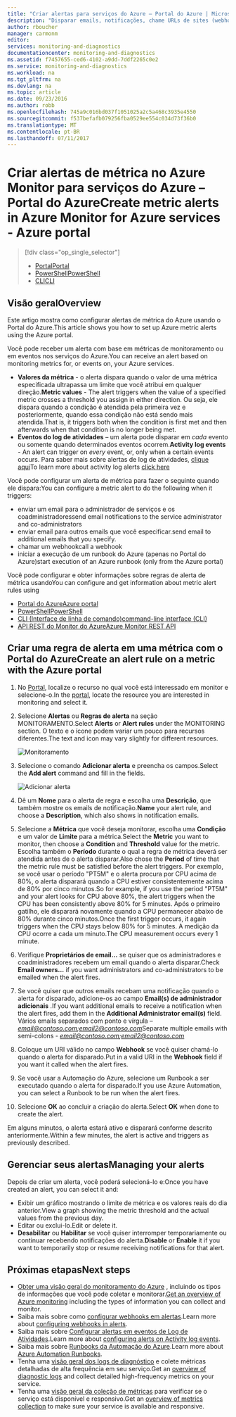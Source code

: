 ```yaml
---
title: "Criar alertas para serviços do Azure – Portal do Azure | Microsoft Docs"
description: "Disparar emails, notificações, chame URLs de sites (webhooks) ou automação quando as condições especificadas forem atendidas."
author: rboucher
manager: carmonm
editor: 
services: monitoring-and-diagnostics
documentationcenter: monitoring-and-diagnostics
ms.assetid: f7457655-ced6-4102-a9dd-7ddf2265c0e2
ms.service: monitoring-and-diagnostics
ms.workload: na
ms.tgt_pltfrm: na
ms.devlang: na
ms.topic: article
ms.date: 09/23/2016
ms.author: robb
ms.openlocfilehash: 745a9c016bd037f1051025a2c5a468c3935e4550
ms.sourcegitcommit: f537befafb079256fba0529ee554c034d73f36b0
ms.translationtype: MT
ms.contentlocale: pt-BR
ms.lasthandoff: 07/11/2017
---
```

# <a name="create-metric-alerts-in-azure-monitor-for-azure-services---azure-portal"></a><span data-ttu-id="826ca-103">Criar alertas de métrica no Azure Monitor para serviços do Azure – Portal do Azure</span><span class="sxs-lookup"><span data-stu-id="826ca-103">Create metric alerts in Azure Monitor for Azure services - Azure portal</span></span>
> [!div class="op_single_selector"]
> * [<span data-ttu-id="826ca-104">Portal</span><span class="sxs-lookup"><span data-stu-id="826ca-104">Portal</span></span>](insights-alerts-portal.md)
> * [<span data-ttu-id="826ca-105">PowerShell</span><span class="sxs-lookup"><span data-stu-id="826ca-105">PowerShell</span></span>](insights-alerts-powershell.md)
> * [<span data-ttu-id="826ca-106">CLI</span><span class="sxs-lookup"><span data-stu-id="826ca-106">CLI</span></span>](insights-alerts-command-line-interface.md)
>
>

## <a name="overview"></a><span data-ttu-id="826ca-107">Visão geral</span><span class="sxs-lookup"><span data-stu-id="826ca-107">Overview</span></span>
<span data-ttu-id="826ca-108">Este artigo mostra como configurar alertas de métrica do Azure usando o Portal do Azure.</span><span class="sxs-lookup"><span data-stu-id="826ca-108">This article shows you how to set up Azure metric alerts using the Azure portal.</span></span>   

<span data-ttu-id="826ca-109">Você pode receber um alerta com base em métricas de monitoramento ou em eventos nos serviços do Azure.</span><span class="sxs-lookup"><span data-stu-id="826ca-109">You can receive an alert based on monitoring metrics for, or events on, your Azure services.</span></span>

* <span data-ttu-id="826ca-110">**Valores da métrica** - o alerta dispara quando o valor de uma métrica especificada ultrapassa um limite que você atribui em qualquer direção.</span><span class="sxs-lookup"><span data-stu-id="826ca-110">**Metric values** - The alert triggers when the value of a specified metric crosses a threshold you assign in either direction.</span></span> <span data-ttu-id="826ca-111">Ou seja, ele dispara quando a condição é atendida pela primeira vez e posteriormente, quando essa condição não está sendo mais atendida.</span><span class="sxs-lookup"><span data-stu-id="826ca-111">That is, it triggers both when the condition is first met and then afterwards when that condition is no longer being met.</span></span>    
* <span data-ttu-id="826ca-112">**Eventos do log de atividades** – um alerta pode disparar em *cada* evento ou somente quando determinados eventos ocorrem.</span><span class="sxs-lookup"><span data-stu-id="826ca-112">**Activity log events** - An alert can trigger on *every* event, or, only when a certain events occurs.</span></span> <span data-ttu-id="826ca-113">Para saber mais sobre alertas de log de atividades, [clique aqui](monitoring-activity-log-alerts.md)</span><span class="sxs-lookup"><span data-stu-id="826ca-113">To learn more about activity log alerts [click here](monitoring-activity-log-alerts.md)</span></span>

<span data-ttu-id="826ca-114">Você pode configurar um alerta de métrica para fazer o seguinte quando ele dispara:</span><span class="sxs-lookup"><span data-stu-id="826ca-114">You can configure a metric alert to do the following when it triggers:</span></span>

* <span data-ttu-id="826ca-115">enviar um email para o administrador de serviços e os coadministradores</span><span class="sxs-lookup"><span data-stu-id="826ca-115">send email notifications to the service administrator and co-administrators</span></span>
* <span data-ttu-id="826ca-116">enviar email para outros emails que você especificar.</span><span class="sxs-lookup"><span data-stu-id="826ca-116">send email to additional emails that you specify.</span></span>
* <span data-ttu-id="826ca-117">chamar um webhook</span><span class="sxs-lookup"><span data-stu-id="826ca-117">call a webhook</span></span>
* <span data-ttu-id="826ca-118">iniciar a execução de um runbook do Azure (apenas no Portal do Azure)</span><span class="sxs-lookup"><span data-stu-id="826ca-118">start execution of an Azure runbook (only from the Azure portal)</span></span>

<span data-ttu-id="826ca-119">Você pode configurar e obter informações sobre regras de alerta de métrica usando</span><span class="sxs-lookup"><span data-stu-id="826ca-119">You can configure and get information about metric alert rules using</span></span>

* [<span data-ttu-id="826ca-120">Portal do Azure</span><span class="sxs-lookup"><span data-stu-id="826ca-120">Azure portal</span></span>](insights-alerts-portal.md)
* [<span data-ttu-id="826ca-121">PowerShell</span><span class="sxs-lookup"><span data-stu-id="826ca-121">PowerShell</span></span>](insights-alerts-powershell.md)
* [<span data-ttu-id="826ca-122">CLI (Interface de linha de comando)</span><span class="sxs-lookup"><span data-stu-id="826ca-122">command-line interface (CLI)</span></span>](insights-alerts-command-line-interface.md)
* [<span data-ttu-id="826ca-123">API REST do Monitor do Azure</span><span class="sxs-lookup"><span data-stu-id="826ca-123">Azure Monitor REST API</span></span>](https://msdn.microsoft.com/library/azure/dn931945.aspx)

## <a name="create-an-alert-rule-on-a-metric-with-the-azure-portal"></a><span data-ttu-id="826ca-124">Criar uma regra de alerta em uma métrica com o Portal do Azure</span><span class="sxs-lookup"><span data-stu-id="826ca-124">Create an alert rule on a metric with the Azure portal</span></span>
1. <span data-ttu-id="826ca-125">No [Portal](https://portal.azure.com/), localize o recurso no qual você está interessado em monitor e selecione-o.</span><span class="sxs-lookup"><span data-stu-id="826ca-125">In the [portal](https://portal.azure.com/), locate the resource you are interested in monitoring and select it.</span></span>

2. <span data-ttu-id="826ca-126">Selecione **Alertas** ou **Regras de alerta** na seção MONITORAMENTO.</span><span class="sxs-lookup"><span data-stu-id="826ca-126">Select **Alerts** or **Alert rules** under the MONITORING section.</span></span> <span data-ttu-id="826ca-127">O texto e o ícone podem variar um pouco para recursos diferentes.</span><span class="sxs-lookup"><span data-stu-id="826ca-127">The text and icon may vary slightly for different resources.</span></span>  

    ![Monitoramento](./media/insights-alerts-portal/AlertRulesButton.png)

3. <span data-ttu-id="826ca-129">Selecione o comando **Adicionar alerta** e preencha os campos.</span><span class="sxs-lookup"><span data-stu-id="826ca-129">Select the **Add alert** command and fill in the fields.</span></span>

    ![Adicionar alerta](./media/insights-alerts-portal/AddAlertOnlyParamsPage.png)

4. <span data-ttu-id="826ca-131">Dê um **Nome** para o alerta de regra e escolha uma **Descrição**, que também mostre os emails de notificação.</span><span class="sxs-lookup"><span data-stu-id="826ca-131">**Name** your alert rule, and choose a **Description**, which also shows in notification emails.</span></span>

5. <span data-ttu-id="826ca-132">Selecione a **Métrica** que você deseja monitorar, escolha uma **Condição** e um valor de **Limite** para a métrica.</span><span class="sxs-lookup"><span data-stu-id="826ca-132">Select the **Metric** you want to monitor, then choose a **Condition** and **Threshold** value for the metric.</span></span> <span data-ttu-id="826ca-133">Escolha também o **Período** durante o qual a regra de métrica deverá ser atendida antes de o alerta disparar.</span><span class="sxs-lookup"><span data-stu-id="826ca-133">Also chose the **Period** of time that the metric rule must be satisfied before the alert triggers.</span></span> <span data-ttu-id="826ca-134">Por exemplo, se você usar o período "PT5M" e o alerta procura por CPU acima de 80%, o alerta disparará quando a CPU estiver consistentemente acima de 80% por cinco minutos.</span><span class="sxs-lookup"><span data-stu-id="826ca-134">So for example, if you use the period "PT5M" and your alert looks for CPU above 80%, the alert triggers when the CPU has been consistently above 80% for 5 minutes.</span></span> <span data-ttu-id="826ca-135">Após o primeiro gatilho, ele disparará novamente quando a CPU permanecer abaixo de 80% durante cinco minutos.</span><span class="sxs-lookup"><span data-stu-id="826ca-135">Once the first trigger occurs, it again triggers when the CPU stays below 80% for 5 minutes.</span></span> <span data-ttu-id="826ca-136">A medição da CPU ocorre a cada um minuto.</span><span class="sxs-lookup"><span data-stu-id="826ca-136">The CPU measurement occurs every 1 minute.</span></span>   

6. <span data-ttu-id="826ca-137">Verifique **Proprietários de email...** se quiser que os administradores e coadministradores recebem um email quando o alerta disparar.</span><span class="sxs-lookup"><span data-stu-id="826ca-137">Check **Email owners...** if you want administrators and co-administrators to be emailed when the alert fires.</span></span>

7. <span data-ttu-id="826ca-138">Se você quiser que outros emails recebam uma notificação quando o alerta for disparado, adicione-os ao campo **Email(s) de administrador adicionais** .</span><span class="sxs-lookup"><span data-stu-id="826ca-138">If you want additional emails to receive a notification when the alert fires, add them in the **Additional Administrator email(s)** field.</span></span> <span data-ttu-id="826ca-139">Vários emails separados com ponto e vírgula – *email@contoso.com;email2@contoso.com*</span><span class="sxs-lookup"><span data-stu-id="826ca-139">Separate multiple emails with semi-colons - *email@contoso.com;email2@contoso.com*</span></span>

8. <span data-ttu-id="826ca-140">Coloque um URI válido no campo **Webhook** se você quiser chamá-lo quando o alerta for disparado.</span><span class="sxs-lookup"><span data-stu-id="826ca-140">Put in a valid URI in the **Webhook** field if you want it called when the alert fires.</span></span>

9. <span data-ttu-id="826ca-141">Se você usar a Automação do Azure, selecione um Runbook a ser executado quando o alerta for disparado.</span><span class="sxs-lookup"><span data-stu-id="826ca-141">If you use Azure Automation, you can select a Runbook to be run when the alert fires.</span></span>

10. <span data-ttu-id="826ca-142">Selecione **OK** ao concluir a criação do alerta.</span><span class="sxs-lookup"><span data-stu-id="826ca-142">Select **OK** when done to create the alert.</span></span>   

<span data-ttu-id="826ca-143">Em alguns minutos, o alerta estará ativo e disparará conforme descrito anteriormente.</span><span class="sxs-lookup"><span data-stu-id="826ca-143">Within a few minutes, the alert is active and triggers as previously described.</span></span>

## <a name="managing-your-alerts"></a><span data-ttu-id="826ca-144">Gerenciar seus alertas</span><span class="sxs-lookup"><span data-stu-id="826ca-144">Managing your alerts</span></span>
<span data-ttu-id="826ca-145">Depois de criar um alerta, você poderá selecioná-lo e:</span><span class="sxs-lookup"><span data-stu-id="826ca-145">Once you have created an alert, you can select it and:</span></span>

* <span data-ttu-id="826ca-146">Exibir um gráfico mostrando o limite de métrica e os valores reais do dia anterior.</span><span class="sxs-lookup"><span data-stu-id="826ca-146">View a graph showing the metric threshold and the actual values from the previous day.</span></span>
* <span data-ttu-id="826ca-147">Editar ou exclui-lo.</span><span class="sxs-lookup"><span data-stu-id="826ca-147">Edit or delete it.</span></span>
* <span data-ttu-id="826ca-148">**Desabilitar** ou **Habilitar** se você quiser interromper temporariamente ou continuar recebendo notificações do alerta.</span><span class="sxs-lookup"><span data-stu-id="826ca-148">**Disable** or **Enable** it if you want to temporarily stop or resume receiving notifications for that alert.</span></span>

## <a name="next-steps"></a><span data-ttu-id="826ca-149">Próximas etapas</span><span class="sxs-lookup"><span data-stu-id="826ca-149">Next steps</span></span>
* <span data-ttu-id="826ca-150">[Obter uma visão geral do monitoramento do Azure](monitoring-overview.md) , incluindo os tipos de informações que você pode coletar e monitorar.</span><span class="sxs-lookup"><span data-stu-id="826ca-150">[Get an overview of Azure monitoring](monitoring-overview.md) including the types of information you can collect and monitor.</span></span>
* <span data-ttu-id="826ca-151">Saiba mais sobre como [configurar webhooks em alertas](insights-webhooks-alerts.md).</span><span class="sxs-lookup"><span data-stu-id="826ca-151">Learn more about [configuring webhooks in alerts](insights-webhooks-alerts.md).</span></span>
* <span data-ttu-id="826ca-152">Saiba mais sobre [Configurar alertas em eventos de Log de Atividades](monitoring-activity-log-alerts.md).</span><span class="sxs-lookup"><span data-stu-id="826ca-152">Learn more about [configuring alerts on Activity log events](monitoring-activity-log-alerts.md).</span></span>
* <span data-ttu-id="826ca-153">Saiba mais sobre [Runbooks da Automação do Azure](../automation/automation-starting-a-runbook.md).</span><span class="sxs-lookup"><span data-stu-id="826ca-153">Learn more about [Azure Automation Runbooks](../automation/automation-starting-a-runbook.md).</span></span>
* <span data-ttu-id="826ca-154">Tenha uma [visão geral dos logs de diagnóstico](monitoring-overview-of-diagnostic-logs.md) e colete métricas detalhadas de alta frequência em seu serviço.</span><span class="sxs-lookup"><span data-stu-id="826ca-154">Get an [overview of diagnostic logs](monitoring-overview-of-diagnostic-logs.md) and collect detailed high-frequency metrics on your service.</span></span>
* <span data-ttu-id="826ca-155">Tenha uma [visão geral da coleção de métricas](insights-how-to-customize-monitoring.md) para verificar se o serviço está disponível e responsivo.</span><span class="sxs-lookup"><span data-stu-id="826ca-155">Get an [overview of metrics collection](insights-how-to-customize-monitoring.md) to make sure your service is available and responsive.</span></span>
